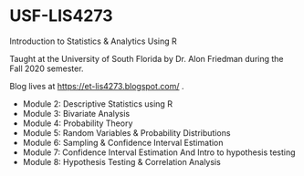# USF-LIS4273
Introduction to Statistics & Analytics Using R

Taught at the University of South Florida by Dr. Alon Friedman during the Fall 2020 semester.

Blog lives at https://et-lis4273.blogspot.com/ .

* Module 2: Descriptive Statistics using R
* Module 3: Bivariate Analysis
* Module 4: Probability Theory
* Module 5: Random Variables & Probability Distributions
* Module 6: Sampling & Confidence Interval Estimation
* Module 7: Confidence Interval Estimation And Intro to hypothesis testing
* Module 8: Hypothesis Testing & Correlation Analysis